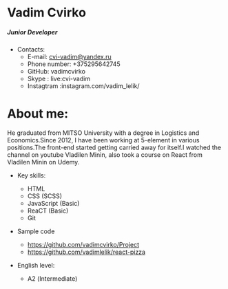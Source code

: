 # Vadim Cvirko
##### Junior Developer

* Contacts:
    * E-mail: cvi-vadim@yandex.ru
    * Phone number: +375295642745
    * GitHub: vadimcvirko
    * Skype : live:cvi-vadim 
    * Instagtram :instagram.com/vadim_lelik/ 
# About me:
He graduated from MITSO University with a degree in Logistics and Economics.Since 2012, I have been working at 5-element in various positions.The front-end started getting carried away for itself.I watched the channel on youtube Vladilen Minin, also took a course on React from Vladilen Minin on Udemy.


* Key skills:
    * HTML
    * CSS (SCSS)
    * JavaScript (Basic)
    * ReaCT (Basic)
    * Git

* Sample code
    * https://github.com/vadimcvirko/Project
    * https://github.com/vadimlelik/react-pizza 

* English level:
    * А2 (Intermediate)